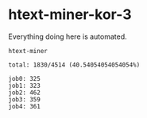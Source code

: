 # htext-miner-kor-3

Everything doing here is automated.

```
htext-miner

total: 1830/4514 (40.54054054054054%)

job0: 325
job1: 323
job2: 462
job3: 359
job4: 361
```